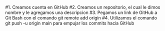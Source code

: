 #1. Creamos cuenta en GitHub
#2. Creamos un repositorio, el cual le dimos nombre y le agregamos una descripcion
#3. Pegamos un link de GitHub a Git Bash con el comando git remote add origin
#4. Utilizamos el comando git push -u origin main para empujar los commits hacia GitHub